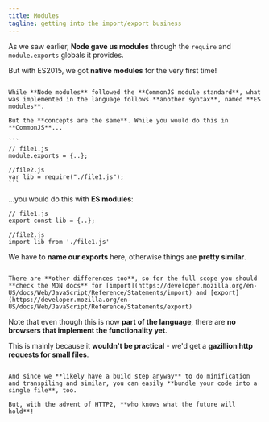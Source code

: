 ```yaml
---
title: Modules
tagline: getting into the import/export business
---
```


As we saw earlier, **Node gave us modules** through the `require` and `module.exports` globals it provides.

But with ES2015, we got **native modules** for the very first time!

~~~

While **Node modules** followed the **CommonJS module standard**, what was implemented in the language follows **another syntax**, named **ES modules**.

But the **concepts are the same**. While you would do this in **CommonJS**...

```
// file1.js
module.exports = {..};

//file2.js
var lib = require("./file1.js");
```

~~~

...you would do this with **ES modules**:

```
// file1.js
export const lib = {..};

//file2.js
import lib from './file1.js'
```

We have to **name our exports** here, otherwise things are **pretty similar**.

~~~

There are **other differences too**, so for the full scope you should **check the MDN docs** for [import](https://developer.mozilla.org/en-US/docs/Web/JavaScript/Reference/Statements/import) and [export](https://developer.mozilla.org/en-US/docs/Web/JavaScript/Reference/Statements/export)

~~~

Note that even though this is now **part of the language**, there are **no browsers that implement the functionality yet**.

This is mainly because it **wouldn't be practical** - we'd get a **gazillion http requests for small files**.

~~~

And since we **likely have a build step anyway** to do minification and transpiling and similar, you can easily **bundle your code into a single file**, too.

But, with the advent of HTTP2, **who knows what the future will hold**!

